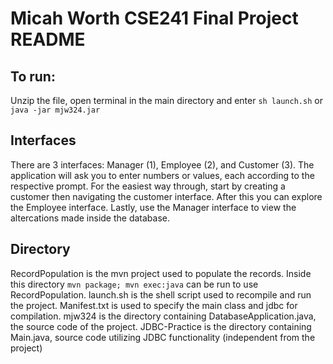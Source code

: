 # Micah Worth CSE241 Final Project README
## To run:
Unzip the file, open terminal in the main directory and enter `sh launch.sh` or `java -jar mjw324.jar`

## Interfaces
There are 3 interfaces: Manager (1), Employee (2), and Customer (3).
The application will ask you to enter numbers or values, each according to the respective prompt.
For the easiest way through, start by creating a customer then navigating the customer interface.
After this you can explore the Employee interface. Lastly, use the Manager interface to view the altercations made inside the database.


## Directory
RecordPopulation is the mvn project used to populate the records.
Inside this directory `mvn package; mvn exec:java` can be run to use RecordPopulation.
launch.sh is the shell script used to recompile and run the project.
Manifest.txt is used to specify the main class and jdbc for compilation.
mjw324 is the directory containing DatabaseApplication.java, the source code of the project.
JDBC-Practice is the directory containing Main.java, source code utilizing JDBC functionality (independent from the project)